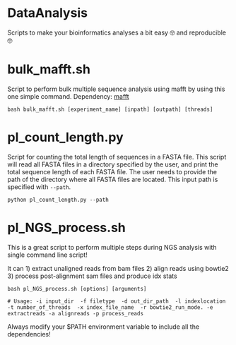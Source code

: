 # DataAnalysis

Scripts to make your bioinformatics analyses a bit easy 🤓 and reproducible 🤓

# bulk_mafft.sh
Script to perform bulk multiple sequence analysis using mafft by using this one simple command. Dependency: [mafft](https://mafft.cbrc.jp/alignment/software/source.html)
                    
   `bash bulk_mafft.sh [experiment_name] [inpath] [outpath] [threads]`

# pl_count_length.py
Script for counting the total length of sequences in a FASTA file. This script will read all FASTA files in a directory specified by the user, and print the total sequence length of each FASTA file. The user needs to provide the path of the directory where all FASTA files are located. This input path is specified with `--path`.
   
   `python pl_count_length.py --path`
   
# pl_NGS_process.sh
This is a great script to perform multiple steps during NGS analysis with single command line script!

It can 1) extract unaligned reads from bam files
       2) align reads using bowtie2 
       3) process post-alignment sam files and produce idx stats 
    
    bash pl_NGS_process.sh [options] [arguments]
    
    # Usage: -i input_dir  -f filetype  -d out_dir_path  -l indexlocation -t number_of_threads  -x index_file_name  -r bowtie2_run_mode. -e extractreads -a alignreads -p process_reads
    
    

Always modify your $PATH environment variable to include all the dependencies! 





